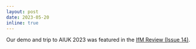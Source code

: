 ```yaml
---
layout: post
date: 2023-05-20
inline: true
---
```


Our demo and trip to AIUK 2023 was featured in the [IfM Review (Issue 14)](https://www.ifm.eng.cam.ac.uk/uploads/IfM_Review/IFM_Review_2023_v13_Digital.pdf). 